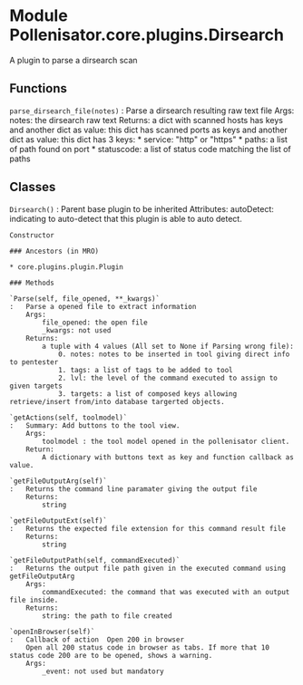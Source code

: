 Module Pollenisator.core.plugins.Dirsearch
==========================================
A plugin to parse a dirsearch scan

Functions
---------

    
`parse_dirsearch_file(notes)`
:   Parse a dirsearch resulting raw text file
    Args:
        notes: the dirsearch raw text
    Returns:
        a dict with scanned hosts has keys and another dict as value:
            this dict has scanned ports as keys and another dict as value:
                this dict has 3 keys:
                    * service: "http" or "https"
                    * paths: a list of path found on port
                    * statuscode: a list of status code matching the list of paths

Classes
-------

`Dirsearch()`
:   Parent base plugin to be inherited
    Attributes:
        autoDetect: indicating to auto-detect that this plugin is able to auto detect.
    
    Constructor

    ### Ancestors (in MRO)

    * core.plugins.plugin.Plugin

    ### Methods

    `Parse(self, file_opened, **_kwargs)`
    :   Parse a opened file to extract information
        Args:
            file_opened: the open file
            _kwargs: not used
        Returns:
            a tuple with 4 values (All set to None if Parsing wrong file): 
                0. notes: notes to be inserted in tool giving direct info to pentester
                1. tags: a list of tags to be added to tool 
                2. lvl: the level of the command executed to assign to given targets
                3. targets: a list of composed keys allowing retrieve/insert from/into database targerted objects.

    `getActions(self, toolmodel)`
    :   Summary: Add buttons to the tool view.
        Args:
            toolmodel : the tool model opened in the pollenisator client.
        Return:
            A dictionary with buttons text as key and function callback as value.

    `getFileOutputArg(self)`
    :   Returns the command line paramater giving the output file
        Returns:
            string

    `getFileOutputExt(self)`
    :   Returns the expected file extension for this command result file
        Returns:
            string

    `getFileOutputPath(self, commandExecuted)`
    :   Returns the output file path given in the executed command using getFileOutputArg
        Args:
            commandExecuted: the command that was executed with an output file inside.
        Returns:
            string: the path to file created

    `openInBrowser(self)`
    :   Callback of action  Open 200 in browser
        Open all 200 status code in browser as tabs. If more that 10 status code 200 are to be opened, shows a warning.
        Args:
            _event: not used but mandatory